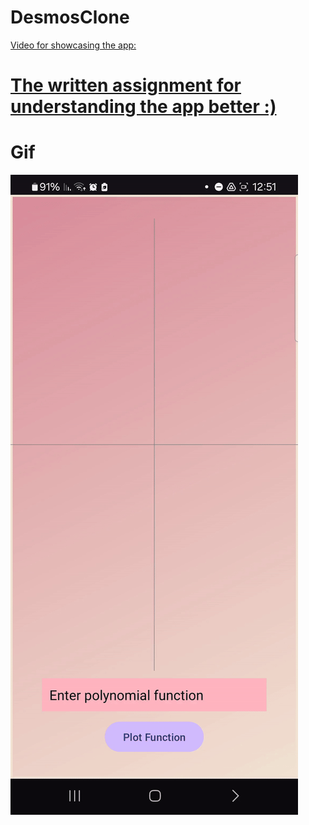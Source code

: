 ﻿# DesmosClone

[Video for showcasing the app:](https://drive.google.com/file/d/1zR3NvPZHFA8NzH8JiA8tPCXxrFORmuky/view?usp=sharing)

# [The written assignment for understanding the app better :)](https://drive.google.com/file/d/1RQlhA9D6NV7naB7RS89YBAc06ScUguew/view?usp=sharing)


# Gif 
![](https://github.com/idogut3/DesmosClone-Project/blob/main/drawing_polynomials_gif.gif)
